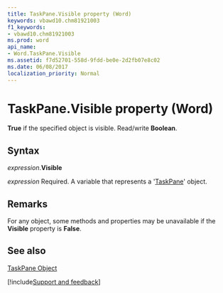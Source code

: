 ```yaml
---
title: TaskPane.Visible property (Word)
keywords: vbawd10.chm81921003
f1_keywords:
- vbawd10.chm81921003
ms.prod: word
api_name:
- Word.TaskPane.Visible
ms.assetid: f7d52701-558d-9fdd-be0e-2d2fb07e8c02
ms.date: 06/08/2017
localization_priority: Normal
---
```



# TaskPane.Visible property (Word)

 **True** if the specified object is visible. Read/write **Boolean**.


## Syntax

_expression_.**Visible**

_expression_ Required. A variable that represents a '[TaskPane](Word.TaskPane.md)' object.


## Remarks

For any object, some methods and properties may be unavailable if the  **Visible** property is **False**.


## See also


[TaskPane Object](Word.TaskPane.md)

[!include[Support and feedback](~/includes/feedback-boilerplate.md)]